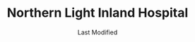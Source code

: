 ---
layout: location-page
date: Last Modified
description: "Local COVID-19 testing is available at Northern Light Inland Hospital in Waterville, Maine, USA."
permalink: "locations/maine/waterville/northern-light-inland-hospital/"
tags:
  - locations
  - maine
title: Northern Light Inland Hospital
uniqueName: northern-light-inland-hospital
state: Maine
stateAbbr: ME
hood: "Waterville"
address: "200 Kennedy Memorial Dr"
city: "Waterville"
zip: "04901"
zipsNearby: "04406 04910 04535 04216 04911 04912 04210 04211 04212 04330 04332 04333 04336 04338 04003 04401 04402 04530 04915 04917 04918 04920 04614 04629 04537 04549 04538 04570 04008 04410 04411 04412 04539 04616 04921 04617 04642 04414 04415 04011 04219 04220 04416 04922 04923 04843 04847 04924 04221 04925 04418 04419 04015 04420 04421 04541 04422 04926 04927 04341 04928 04563 04543 04223 04627 04929 04930 04224 04932 04426 04481 04342 04225 04226 04544 04427 04227 04428 04429 04228 04933 04431 04230 04935 04234 04343 04605 04434 04435 04937 04938 04940 04438 04941 04032 04033 04034 04547 04344 04345 04346 04939 04548 04039 04236 04485 04443 04347 04444 04237 04942 04943 04238 04944 04449 04848 04239 04262 04348 04450 04349 04947 04453 04263 04456 04240 04241 04243 04949 04849 04850 04222 04250 04252 04350 04650 04253 04254 04255 04950 04351 04851 04256 04551 04257 04461 04463 04258 04852 04259 04951 04464 04952 04660 04352 04553 04260 04554 04558 04953 04261 04955 04956 04555 04957 04958 04662 04556 04853 04265 04954 04961 04266 04962 04353 04268 04963 04468 04472 04469 04473 04474 04066 04854 04270 04354 04965 04271 04476 04966 04562 04967 04969 04274 04855 04069 04970 04355 04357 04841 04846 04856 04564 04275 04276 04280 04971 04672 04972 04479 04674 04973 04974 04565 04673 04676 04975 04976 04978 04979 04568 04358 04013 04078 04359 04079 04281 04858 04859 04488 04489 04981 04645 04681 04982 04983 04683 04684 04685 04984 04860 04861 04986 04086 04571 04987 04282 04862 04988 04989 04360 04863 04572 04573 04864 04574 04901 04903 04284 04285 04575 04287 04992 04288 04289 04290 04291 04865 04576 04292 04294 04363 04496 04364 04578 04579 04097 04467" 
mapUrl: "http://maps.apple.com/?q=Northern+Light+Inland+Hospital&address=200+Kennedy+Memorial+Dr,Waterville,Maine,04901"
locationType: Drive-thru
phone: "844-489-1822"
website: "undefined"
onlineBooking: undefined
closed: undefined
closedUpdate: May 25th, 2020
notes: "Requires doctor's referral. Requires phone screen. Open to all."
days: Contact for hours of operation.
ctaMessage: Call 844-489-1822
ctaUrl: "tel:844-489-1822"
---
